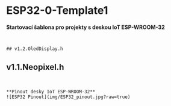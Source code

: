 # ESP32-0-Template1
**Startovací šablona pro projekty s deskou IoT ESP-WROOM-32**
```


## v1.2.OledDisplay.h
```

## v1.1.Neopixel.h
```


**Pinout desky IoT ESP-WROOM-32**
![ESP32 Pinout](img/ESP32_pinout.jpg?raw=true)